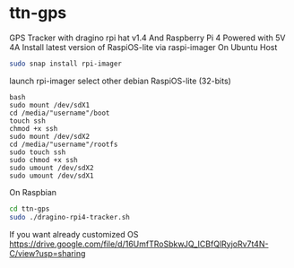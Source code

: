 # ttn-gps
GPS Tracker with dragino rpi hat v1.4
And Raspberry Pi 4 Powered with 5V 4A
Install latest version of RaspiOS-lite via raspi-imager
On Ubuntu Host
```bash
sudo snap install rpi-imager
```
launch rpi-imager
select other debian
RaspiOS-lite (32-bits)
```
bash
sudo mount /dev/sdX1
cd /media/"username"/boot
touch ssh
chmod +x ssh
sudo mount /dev/sdX2
cd /media/"username"/rootfs
sudo touch ssh
sudo chmod +x ssh
sudo umount /dev/sdX2
sudo umount /dev/sdX1
```
On Raspbian
```bash
cd ttn-gps
sudo ./dragino-rpi4-tracker.sh
```
If you want already customized OS
https://drive.google.com/file/d/16UmfTRoSbkwJQ_ICBfQlRyjoRv7t4N-C/view?usp=sharing

